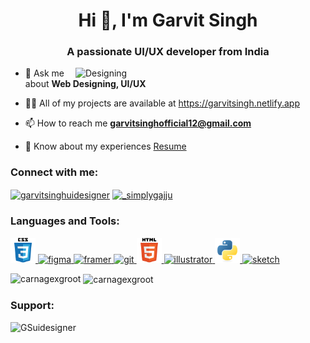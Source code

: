 <h1 align="center">Hi 👋, I'm Garvit Singh</h1>
<h3 align="center">A passionate UI/UX developer from India</h3>

<img align="right" alt="Designing" width="400" src="https://cdn.dribbble.com/users/124447/screenshots/3437005/media/6821da7ce5fbfa30b95e7651df4f0f5f.gif">

- 💬 Ask me about **Web Designing, UI/UX**

- 👨‍💻 All of my projects are available at https://garvitsingh.netlify.app

- 📫 How to reach me **garvitsinghofficial12@gmail.com**

- 📄 Know about my experiences <a href="https://docs.google.com/document/d/1LEVN1zLdU_hub0Csc1MjC9j4-xonV7Ub/edit?usp=sharing&ouid=113549892535071233580&rtpof=true&sd=true" >Resume</a>

<h3 align="left">Connect with me:</h3>
<p align="left">
<a href="https://linkedin.com/in/garvitsinghuidesigner" target="blank"><img align="center" src="https://raw.githubusercontent.com/rahuldkjain/github-profile-readme-generator/master/src/images/icons/Social/linked-in-alt.svg" alt="garvitsinghuidesigner" height="30" width="40" /></a>
<a href="https://instagram.com/_simplygajju" target="blank"><img align="center" src="https://raw.githubusercontent.com/rahuldkjain/github-profile-readme-generator/master/src/images/icons/Social/instagram.svg" alt="_simplygajju" height="30" width="40" /></a>
</p>

<h3 align="left">Languages and Tools:</h3>
<p align="left"> <a href="https://www.w3schools.com/css/" target="_blank" rel="noreferrer"> <img src="https://raw.githubusercontent.com/devicons/devicon/master/icons/css3/css3-original-wordmark.svg" alt="css3" width="40" height="40"/> </a> <a href="https://www.figma.com/" target="_blank" rel="noreferrer"> <img src="https://www.vectorlogo.zone/logos/figma/figma-icon.svg" alt="figma" width="40" height="40"/> </a> <a href="https://www.framer.com/" target="_blank" rel="noreferrer"> <img src="https://www.vectorlogo.zone/logos/framer/framer-icon.svg" alt="framer" width="40" height="40"/> </a> <a href="https://git-scm.com/" target="_blank" rel="noreferrer"> <img src="https://www.vectorlogo.zone/logos/git-scm/git-scm-icon.svg" alt="git" width="40" height="40"/> </a> <a href="https://www.w3.org/html/" target="_blank" rel="noreferrer"> <img src="https://raw.githubusercontent.com/devicons/devicon/master/icons/html5/html5-original-wordmark.svg" alt="html5" width="40" height="40"/> </a> <a href="https://www.adobe.com/in/products/illustrator.html" target="_blank" rel="noreferrer"> <img src="https://www.vectorlogo.zone/logos/adobe_illustrator/adobe_illustrator-icon.svg" alt="illustrator" width="40" height="40"/> </a> <a href="https://www.python.org" target="_blank" rel="noreferrer"> <img src="https://raw.githubusercontent.com/devicons/devicon/master/icons/python/python-original.svg" alt="python" width="40" height="40"/> </a> <a href="https://www.sketch.com/" target="_blank" rel="noreferrer"> <img src="https://www.vectorlogo.zone/logos/sketchapp/sketchapp-icon.svg" alt="sketch" width="40" height="40"/> </a> </p>

<p><img align="left" src="https://github-readme-stats.vercel.app/api/top-langs?username=carnagexgroot&show_icons=true&locale=en&layout=compact" alt="carnagexgroot" /></p>
<p>&nbsp;<img align="center" src="https://github-readme-stats.vercel.app/api?username=carnagexgroot&show_icons=true&locale=en" alt="carnagexgroot" /></p>

<h3 align="left">Support:</h3>
<p><a href="https://www.buymeacoffee.com/GSuidesigner"> <img align="left" src="https://cdn.buymeacoffee.com/buttons/v2/default-yellow.png" height="50" width="210" alt="GSuidesigner" /></a></p><br><br>

